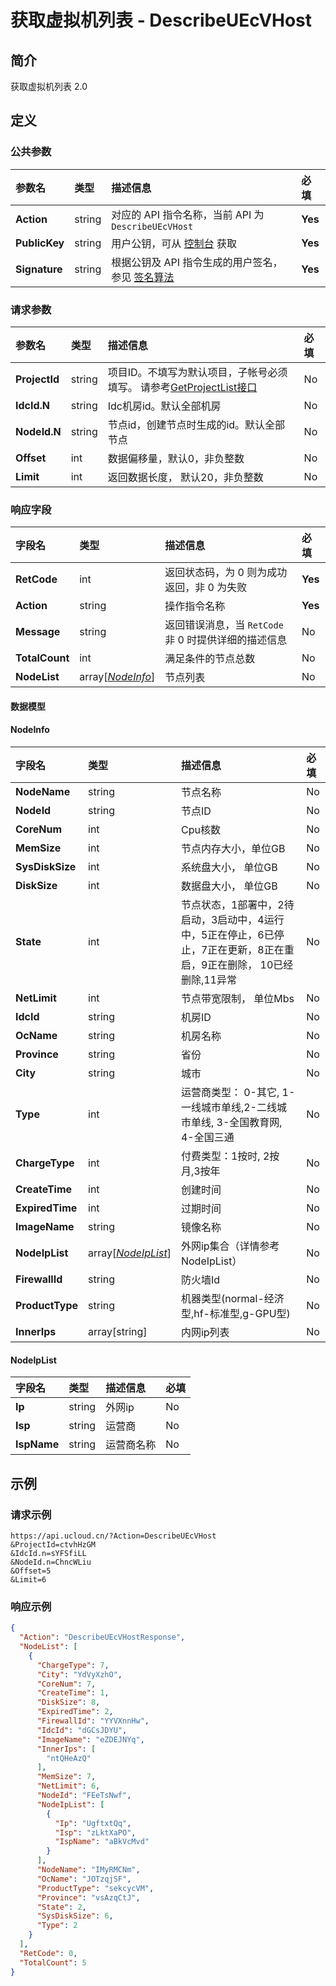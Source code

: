 # 获取虚拟机列表 - DescribeUEcVHost

## 简介

获取虚拟机列表 2.0









## 定义

### 公共参数

| 参数名 | 类型 | 描述信息 | 必填 |
|:---|:---|:---|:---|
| **Action**     | string  | 对应的 API 指令名称，当前 API 为 `DescribeUEcVHost`                        | **Yes** |
| **PublicKey**  | string  | 用户公钥，可从 [控制台](https://console.ucloud.cn/uapi/apikey) 获取                                             | **Yes** |
| **Signature**  | string  | 根据公钥及 API 指令生成的用户签名，参见 [签名算法](api/summary/signature.md)  | **Yes** |

### 请求参数

| 参数名 | 类型 | 描述信息 | 必填 |
|:---|:---|:---|:---|
| **ProjectId** | string | 项目ID。不填写为默认项目，子帐号必须填写。 请参考[GetProjectList接口](https://docs.ucloud.cn/api/summary/get_project_list) |No|
| **IdcId.N** | string | Idc机房id。默认全部机房 |No|
| **NodeId.N** | string | 节点id，创建节点时生成的id。默认全部节点 |No|
| **Offset** | int | 数据偏移量，默认0，非负整数 |No|
| **Limit** | int | 返回数据长度， 默认20，非负整数 |No|

### 响应字段

| 字段名 | 类型 | 描述信息 | 必填 |
|:---|:---|:---|:---|
| **RetCode** | int | 返回状态码，为 0 则为成功返回，非 0 为失败 |**Yes**|
| **Action** | string | 操作指令名称 |**Yes**|
| **Message** | string | 返回错误消息，当 `RetCode` 非 0 时提供详细的描述信息 |No|
| **TotalCount** | int | 满足条件的节点总数 |No|
| **NodeList** | array[[*NodeInfo*](#NodeInfo)] | 节点列表 |No|

#### 数据模型


#### NodeInfo

| 字段名 | 类型 | 描述信息 | 必填 |
|:---|:---|:---|:---|
| **NodeName** | string | 节点名称 |No|
| **NodeId** | string | 节点ID |No|
| **CoreNum** | int | Cpu核数 |No|
| **MemSize** | int | 节点内存大小，单位GB |No|
| **SysDiskSize** | int | 系统盘大小， 单位GB |No|
| **DiskSize** | int | 数据盘大小， 单位GB |No|
| **State** | int | 节点状态，1部署中，2待启动，3启动中，4运行中，5正在停止，6已停止，7正在更新，8正在重启，9正在删除， 10已经删除,11异常 |No|
| **NetLimit** | int | 节点带宽限制， 单位Mbs |No|
| **IdcId** | string | 机房ID |No|
| **OcName** | string | 机房名称 |No|
| **Province** | string | 省份 |No|
| **City** | string | 城市 |No|
| **Type** | int | 运营商类型： 0-其它, 1-一线城市单线,2-二线城市单线, 3-全国教育网, 4-全国三通 |No|
| **ChargeType** | int | 付费类型：1按时, 2按月,3按年 |No|
| **CreateTime** | int | 创建时间 |No|
| **ExpiredTime** | int | 过期时间 |No|
| **ImageName** | string | 镜像名称 |No|
| **NodeIpList** | array[[*NodeIpList*](#NodeIpList)] | 外网ip集合（详情参考NodeIpList） |No|
| **FirewallId** | string | 防火墙Id |No|
| **ProductType** | string | 机器类型(normal-经济型,hf-标准型,g-GPU型) |No|
| **InnerIps** | array[string] | 内网ip列表 |No|

#### NodeIpList

| 字段名 | 类型 | 描述信息 | 必填 |
|:---|:---|:---|:---|
| **Ip** | string | 外网ip |No|
| **Isp** | string | 运营商 |No|
| **IspName** | string | 运营商名称 |No|

## 示例

### 请求示例
    
```
https://api.ucloud.cn/?Action=DescribeUEcVHost
&ProjectId=ctvhHzGM
&IdcId.n=sYFSfiLL
&NodeId.n=ChncWLiu
&Offset=5
&Limit=6
```

### 响应示例
    
```json
{
  "Action": "DescribeUEcVHostResponse",
  "NodeList": [
    {
      "ChargeType": 7,
      "City": "YdVyXzhO",
      "CoreNum": 7,
      "CreateTime": 1,
      "DiskSize": 8,
      "ExpiredTime": 2,
      "FirewallId": "YYVXnnHw",
      "IdcId": "dGCsJDYU",
      "ImageName": "eZDEJNYq",
      "InnerIps": [
        "ntQHeAzQ"
      ],
      "MemSize": 7,
      "NetLimit": 6,
      "NodeId": "FEeTsNwf",
      "NodeIpList": [
        {
          "Ip": "UgftxtQq",
          "Isp": "zLktXaPO",
          "IspName": "aBkVcMvd"
        }
      ],
      "NodeName": "IMyRMCNm",
      "OcName": "JOTzqjSF",
      "ProductType": "sekcycVM",
      "Province": "vsAzqCtJ",
      "State": 2,
      "SysDiskSize": 6,
      "Type": 2
    }
  ],
  "RetCode": 0,
  "TotalCount": 5
}
```





